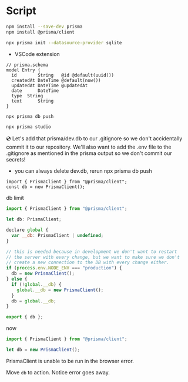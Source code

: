 # Script

```sh
npm install --save-dev prisma
npm install @prisma/client
```

```sh
npx prisma init --datasource-provider sqlite
```

- VSCode extension

```prisma
// prisma.schema
model Entry {
  id        String   @id @default(uuid())
  createdAt DateTime @default(now())
  updatedAt DateTime @updatedAt
  date      DateTime
  type  String
  text      String
}
```

```sh
npx prisma db push
```

```sh
npx prisma studio
```

💿 Let's add that prisma/dev.db to our .gitignore so we don't accidentally commit it to our repository. We'll also want to add the .env file to the .gitignore as mentioned in the prisma output so we don't commit our secrets!

- you can always delete dev.db, rerun npx prisma db push

```
import { PrismaClient } from "@prisma/client";
const db = new PrismaClient();
```

db limit

```js
import { PrismaClient } from "@prisma/client";

let db: PrismaClient;

declare global {
  var __db: PrismaClient | undefined;
}

// this is needed because in development we don't want to restart
// the server with every change, but we want to make sure we don't
// create a new connection to the DB with every change either.
if (process.env.NODE_ENV === "production") {
  db = new PrismaClient();
} else {
  if (!global.__db) {
    global.__db = new PrismaClient();
  }
  db = global.__db;
}

export { db };
```

now

```js
import { PrismaClient } from "@prisma/client";

let db = new PrismaClient();
```

PrismaClient is unable to be run in the browser error.

Move `db` to action. Notice error goes away.
